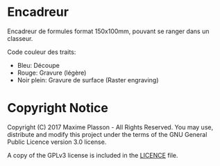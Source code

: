 # Encadreur
Encadreur de formules format 150x100mm, pouvant se ranger dans un classeur.

Code couleur des traits:
  - Bleu: Découpe
  - Rouge: Gravure (légère)
  - Noir plein: Gravure de surface (Raster engraving)

# Copyright Notice
Copyright (C) 2017 Maxime Plasson - All Rights Reserved.
You may use, distribute and modify this project under the
terms of the GNU General Public Licence version 3.0 license.

A copy of the GPLv3 license is included in the [LICENCE](https://github.com/MPlasson/Encadreur/blob/master/LICENSE) file.
